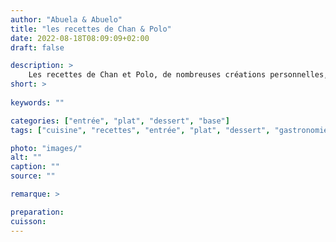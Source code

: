 ```yaml
---
author: "Abuela & Abuelo"
title: "les recettes de Chan & Polo"
date: 2022-08-18T08:09:09+02:00
draft: false

description: >
    Les recettes de Chan et Polo, de nombreuses créations personnelles, la mémoire des recettes familiales, de multiples essais gastronomiques.
short: >
    
keywords: ""

categories: ["entrée", "plat", "dessert", "base"]
tags: ["cuisine", "recettes", "entrée", "plat", "dessert", "gastronomie", "chan", "polo", "chantal", "paul-henri"]

photo: "images/"
alt: ""
caption: ""
source: ""

remarque: >

preparation: 
cuisson: 
---
```

